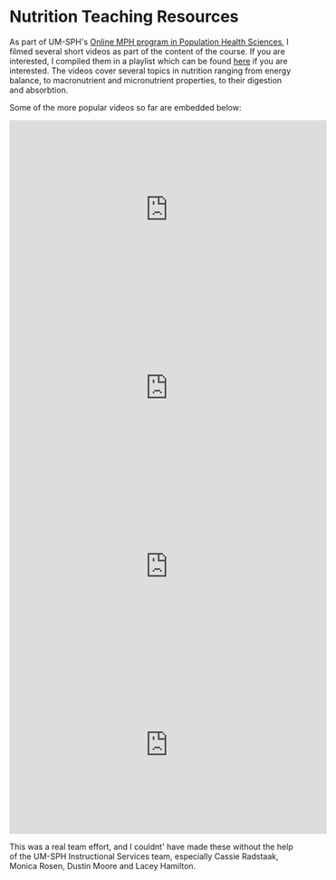 # Nutrition Teaching Resources

As part of UM-SPH's [Online MPH program in Population Health Sciences](https://sph.umich.edu/prospective-students/online.html), I filmed several short videos as part of the content of the course.  If you are interested, I compiled them in a playlist which can be found [here](https://www.youtube.com/playlist?list=PLmJmQ_yi846iHiqnOkQz2noZYdIaFuYxp) if you are interested.  The videos cover several topics in nutrition ranging from energy balance, to macronutrient and micronutrient properties, to their digestion and absorbtion.

Some of the more popular videos so far are embedded below:

<iframe width="560" height="315" src="https://www.youtube.com/embed/tt_gX9FLXFg?si=pyC3cdUd6K3vKSlU" title="YouTube video player" frameborder="0" allow="accelerometer; autoplay; clipboard-write; encrypted-media; gyroscope; picture-in-picture; web-share" allowfullscreen></iframe>

<iframe width="560" height="315" src="https://www.youtube.com/embed/uYrmlGKHAg0?si=seN_uOf9YW5c-ViF" title="YouTube video player" frameborder="0" allow="accelerometer; autoplay; clipboard-write; encrypted-media; gyroscope; picture-in-picture; web-share" allowfullscreen></iframe>

<iframe width="560" height="315" src="https://www.youtube.com/embed/UqVYZyEGDgE?si=ZGCvipwThJxZ5i0p" title="YouTube video player" frameborder="0" allow="accelerometer; autoplay; clipboard-write; encrypted-media; gyroscope; picture-in-picture; web-share" allowfullscreen></iframe>

<iframe width="560" height="315" src="https://www.youtube.com/embed/eekiYjiFExw?si=vRSlSUCA_UNTnlI-" title="YouTube video player" frameborder="0" allow="accelerometer; autoplay; clipboard-write; encrypted-media; gyroscope; picture-in-picture; web-share" allowfullscreen></iframe>

This was a real team effort, and I couldnt' have made these without the help of the UM-SPH Instructional Services team, especially Cassie Radstaak, Monica Rosen, Dustin Moore and Lacey Hamilton.
